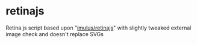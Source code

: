 retinajs
========

Retina.js script based upon "<a href="https://github.com/imulus/retinajs?source=c">imulus/retinajs</a>" with slightly tweaked external image check and doesn't replace SVGs
